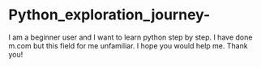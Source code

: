 # Python_exploration_journey-
I am a beginner user and I want to learn python step by step. I have done m.com but this field for me unfamiliar. I hope you would help me. Thank you!

